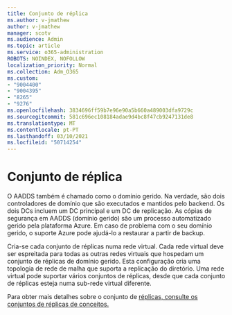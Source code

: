 ```yaml
---
title: Conjunto de réplica
ms.author: v-jmathew
author: v-jmathew
manager: scotv
ms.audience: Admin
ms.topic: article
ms.service: o365-administration
ROBOTS: NOINDEX, NOFOLLOW
localization_priority: Normal
ms.collection: Adm_O365
ms.custom:
- "9004400"
- "9004395"
- "8265"
- "9276"
ms.openlocfilehash: 3834696ff59b7e96e90a5b660a489003dfa9729c
ms.sourcegitcommit: 581c696ec108184adae9d4bc8f47cb9247131de8
ms.translationtype: MT
ms.contentlocale: pt-PT
ms.lasthandoff: 03/10/2021
ms.locfileid: "50714254"
---
```

# <a name="replica-set"></a>Conjunto de réplica

O AADDS também é chamado como o domínio gerido. Na verdade, são dois controladores de domínio que são executados e mantidos pelo backend. Os dois DCs incluem um DC principal e um DC de replicação. As cópias de segurança em AADDS (domínio gerido) são um processo automatizado gerido pela plataforma Azure. Em caso de problema com o seu domínio gerido, o suporte Azure pode ajudá-lo a restaurar a partir de backup.

Cria-se cada conjunto de réplicas numa rede virtual. Cada rede virtual deve ser espreitada para todas as outras redes virtuais que hospedam um conjunto de réplicas de domínio gerido. Esta configuração cria uma topologia de rede de malha que suporta a replicação do diretório. Uma rede virtual pode suportar vários conjuntos de réplicas, desde que cada conjunto de réplicas esteja numa sub-rede virtual diferente.

Para obter mais detalhes sobre o conjunto de [réplicas, consulte os conjuntos de réplicas de conceitos.](https://docs.microsoft.com/azure/active-directory-domain-services/concepts-replica-sets)
